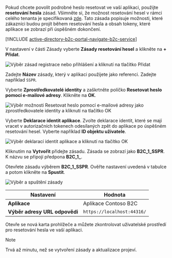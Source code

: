 Pokud chcete povolit podrobné heslo resetovat ve vaší aplikaci, použijte **resetování hesla** zásad. Všimněte si, že možnost resetování hesel v rámci celého tenanta je specifikovaná [zde](../articles/active-directory-b2c/active-directory-b2c-reference-sspr.md). Tato zásada popisuje možnosti, které zákazníci budou projít během resetování hesla a obsah tokeny, které aplikace se zobrazí při úspěšném dokončení.

[!INCLUDE [active-directory-b2c-portal-navigate-b2c-service](active-directory-b2c-portal-navigate-b2c-service.md)]

V nastavení v části Zásady vyberte **Zásady resetování hesel** a klikněte na **+ Přidat**.

![Výběr zásad registrace nebo přihlášení a kliknutí na tlačítko Přidat](media/active-directory-b2c-create-password-reset-policy/add-b2c-password-reset-policy.png)

Zadejte **Název** zásady, který v aplikaci použijete jako referenci. Zadejte například `SSPR`.

Vyberte **Zprostředkovatelé identity** a zaškrtněte políčko **Resetovat heslo pomocí e-mailové adresy**. Klikněte na **OK**.

![Výběr možnosti Resetovat heslo pomocí e-mailové adresy jako zprostředkovatele identity a kliknutí na tlačítko OK](media/active-directory-b2c-create-password-reset-policy/add-b2c-password-reset-identity-providers.png)

Vyberte **Deklarace identit aplikace**. Zvolte deklarace identit, které se mají vracet v autorizačních tokenech odesílaných zpět do aplikace po úspěšném resetování hesel. Vyberte například **ID objektu uživatele**.

![Výběr deklarací identit aplikace a kliknutí na tlačítko OK](media/active-directory-b2c-create-password-reset-policy/add-b2c-password-reset-application-claims.png)

Kliknutím na **Vytvořit** přidejte zásadu. Zásada se zobrazí jako **B2C_1_SSPR**. K názvu se připojí předpona **B2C_1_**.

Otevřete zásadu výběrem **B2C_1_SSPR**. Ověřte nastavení uvedená v tabulce a potom klikněte na **Spustit**.

![Výběr a spuštění zásady](media/active-directory-b2c-create-password-reset-policy/run-b2c-password-reset-policy.png)

| Nastavení      | Hodnota  |
| ------------ | ------ |
| **Aplikace** | Aplikace Contoso B2C |
| **Výběr adresy URL odpovědi** | `https://localhost:44316/` |

Otevře se nová karta prohlížeče a můžete zkontrolovat uživatelské prostředí pro resetování hesla ve vaší aplikaci.

> [!NOTE]
> Trvá až minutu, než se vytvoření zásady a aktualizace projeví.
>
